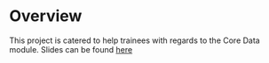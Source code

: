 # Overview #

This project is catered to help trainees with regards to the Core Data module. Slides can be found [here](https://docs.google.com/presentation/d/1bC9JtqX1Etp4RGeFfRH9pDRQytAizSoOM-CvUZyGu1k/edit#slide=id.g1620b6dc15_0_228)

